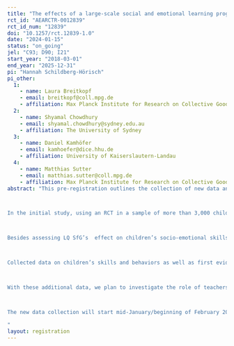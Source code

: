 ```yaml
---
title: "The effects of a large-scale social and emotional learning program on educational outcomes"
rct_id: "AEARCTR-0012839"
rct_id_num: "12839"
doi: "10.1257/rct.12839-1.0"
date: "2024-01-15"
status: "on_going"
jel: "C93; D90; I21"
start_year: "2018-03-01"
end_year: "2025-12-31"
pi: "Hannah Schildberg-Hörisch"
pi_other:
  1:
    - name: Laura Breitkopf
    - email: breitkopf@coll.mpg.de
    - affiliation: Max Planck Institute for Research on Collective Goods, Bonn
  2:
    - name: Shyamal Chowdhury
    - email: shyamal.chowdhury@sydney.edu.au
    - affiliation: The University of Sydney
  3:
    - name: Daniel Kamhöfer
    - email: kamhoefer@dice.hhu.de
    - affiliation: University of Kaiserslautern-Landau
  4:
    - name: Matthias Sutter
    - email: matthias.sutter@coll.mpg.de
    - affiliation: Max Planck Institute for Research on Collective Goods, Bonn
abstract: "This pre-registration outlines the collection of new data and the formulation of additional hypotheses for our intervention study of the Lions Quest Skills for Growing (LQ SfG) program in elementary schools in Bangladesh. While the previous pre-registration (AEARCTR-0003129) and data collection aimed at describing our analysis of the short-term effects of the intervention on students’ socio-emotional development, this pre-registration considers effects of the intervention on teachers’ teaching style and their beliefs, attitudes, and behaviors with respect to teaching. 

In the initial study, using an RCT in a sample of more than 3,000 children attending 135 schools, we assess the direct effectiveness of the LQ SfG program. LQ SfG is a school-based social and emotional learning (SEL) program that was taught in grades 2 to 5 of 69 randomly assigned elementary schools in Bangladesh during the academic year 2019 with specific lessons on, e.g., self-discipline, impulse-control, goal-setting, working cooperatively, empathy, perspective-taking, and self-confidence. The program is characterized by interactive and diverse teaching with example stories, open discussions, role plays, and group work. 

Besides assessing LQ SfG’s  effect on children’s socio-emotional skills such as self-control or prosociality, we also measure elementary school children’s educational performance by official school exam results in six subjects and by achievement test scores in Bengali and math. 

Collected data on children’s skills and behaviors as well as first evidence from preliminary teacher surveys directly following the intervention suggest that teachers and an enhanced teaching style may play a role in explaining positive treatment effects on school exams and achievement test scores. The initial surveys covered only information on teachers’ socio demographics (age, gender, education, and experience), their absences, their attitudes towards teaching in a brief, rather ad-hoc manner and, for LQ teachers, their identification with the program and possible implementation problems they came across. To follow up on this, we will collect from our 135 sample schools and from teachers who taught at these schools during the intervention period a) refined matching data to link teachers to students (we currently only know whether students and teachers attended the same school in 2019 but not whether a specific teacher taught a specific student), b) measures of teaching style, beliefs, attitudes, behaviors, and personality, c) general information on schooling during the past Covid-19 pandemic years, and d) if feasible, pre-treatment and further post-treatment school exam results. 

With these additional data, we plan to investigate the role of teachers and whether teaching style is related to both the intervention and children’s educational attainment. By improved knowledge of the matching of teachers to the students they taught, we can use individual-level teacher data instead of aggregates at school level which we are restricted to with our current data base.

The new data collection will start mid-January/beginning of February 2024.
"
layout: registration
---
```


